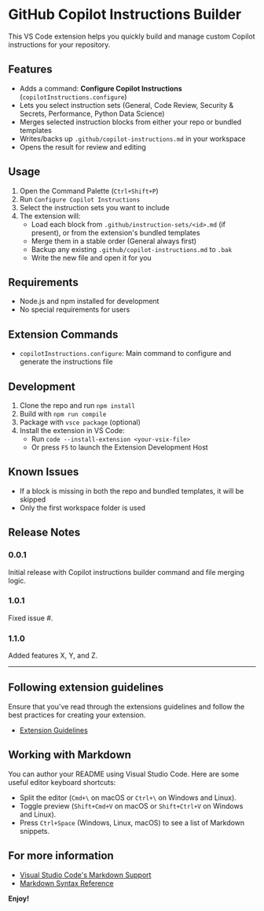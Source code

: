 # GitHub Copilot Instructions Builder

This VS Code extension helps you quickly build and manage custom Copilot instructions for your repository.

## Features

- Adds a command: **Configure Copilot Instructions** (`copilotInstructions.configure`)
- Lets you select instruction sets (General, Code Review, Security & Secrets, Performance, Python Data Science)
- Merges selected instruction blocks from either your repo or bundled templates
- Writes/backs up `.github/copilot-instructions.md` in your workspace
- Opens the result for review and editing

## Usage

1. Open the Command Palette (`Ctrl+Shift+P`)
2. Run `Configure Copilot Instructions`
3. Select the instruction sets you want to include
4. The extension will:
	- Load each block from `.github/instruction-sets/<id>.md` (if present), or from the extension's bundled templates
	- Merge them in a stable order (General always first)
	- Backup any existing `.github/copilot-instructions.md` to `.bak`
	- Write the new file and open it for you

## Requirements

- Node.js and npm installed for development
- No special requirements for users

## Extension Commands

- `copilotInstructions.configure`: Main command to configure and generate the instructions file

## Development

1. Clone the repo and run `npm install`
2. Build with `npm run compile`
3. Package with `vsce package` (optional)
4. Install the extension in VS Code:
	- Run `code --install-extension <your-vsix-file>`
	- Or press `F5` to launch the Extension Development Host

## Known Issues

- If a block is missing in both the repo and bundled templates, it will be skipped
- Only the first workspace folder is used

## Release Notes

### 0.0.1

Initial release with Copilot instructions builder command and file merging logic.

### 1.0.1

Fixed issue #.

### 1.1.0

Added features X, Y, and Z.

---

## Following extension guidelines

Ensure that you've read through the extensions guidelines and follow the best practices for creating your extension.

* [Extension Guidelines](https://code.visualstudio.com/api/references/extension-guidelines)

## Working with Markdown

You can author your README using Visual Studio Code. Here are some useful editor keyboard shortcuts:

* Split the editor (`Cmd+\` on macOS or `Ctrl+\` on Windows and Linux).
* Toggle preview (`Shift+Cmd+V` on macOS or `Shift+Ctrl+V` on Windows and Linux).
* Press `Ctrl+Space` (Windows, Linux, macOS) to see a list of Markdown snippets.

## For more information

* [Visual Studio Code's Markdown Support](http://code.visualstudio.com/docs/languages/markdown)
* [Markdown Syntax Reference](https://help.github.com/articles/markdown-basics/)

**Enjoy!**
